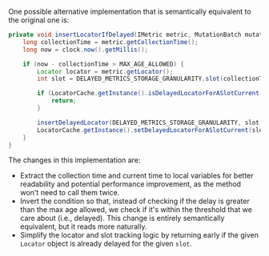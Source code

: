One possible alternative implementation that is semantically equivalent to the original one is:

```java
private void insertLocatorIfDelayed(IMetric metric, MutationBatch mutationBatch, Clock clock) {
    long collectionTime = metric.getCollectionTime();
    long now = clock.now().getMillis();

    if (now - collectionTime > MAX_AGE_ALLOWED) {
        Locator locator = metric.getLocator();
        int slot = DELAYED_METRICS_STORAGE_GRANULARITY.slot(collectionTime);

        if (LocatorCache.getInstance().isDelayedLocatorForASlotCurrent(slot, locator)) {
            return;
        }

        insertDelayedLocator(DELAYED_METRICS_STORAGE_GRANULARITY, slot, locator, mutationBatch);
        LocatorCache.getInstance().setDelayedLocatorForASlotCurrent(slot, locator);
    }
}
```

The changes in this implementation are:

- Extract the collection time and current time to local variables for better readability and potential performance improvement, as the method won't need to call them twice.
- Invert the condition so that, instead of checking if the delay is greater than the max age allowed, we check if it's within the threshold that we care about (i.e., delayed). This change is entirely semantically equivalent, but it reads more naturally.
- Simplify the locator and slot tracking logic by returning early if the given `Locator` object is already delayed for the given `slot`.